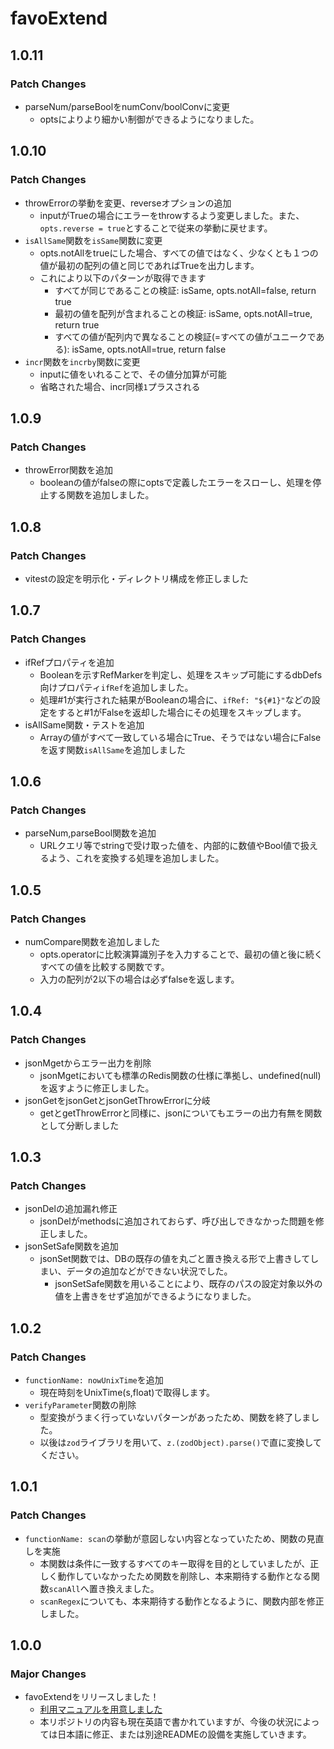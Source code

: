 # favoExtend

## 1.0.11

### Patch Changes

- parseNum/parseBoolをnumConv/boolConvに変更
  - optsによりより細かい制御ができるようになりました。

## 1.0.10

### Patch Changes

- throwErrorの挙動を変更、reverseオプションの追加
  - inputがTrueの場合にエラーをthrowするよう変更しました。また、`opts.reverse = true`とすることで従来の挙動に戻せます。
- `isAllSame`関数を`isSame`関数に変更
  - opts.notAllをtrueにした場合、すべての値ではなく、少なくとも１つの値が最初の配列の値と同じであればTrueを出力します。
  - これにより以下のパターンが取得できます
    - すべてが同じであることの検証: isSame, opts.notAll=false, return true
    - 最初の値を配列が含まれることの検証: isSame, opts.notAll=true, return true
    - すべての値が配列内で異なることの検証(=すべての値がユニークである): isSame, opts.notAll=true, return false
- `incr`関数を`incrby`関数に変更
  - inputに値をいれることで、その値分加算が可能
  - 省略された場合、incr同様`1`プラスされる

## 1.0.9

### Patch Changes

- throwError関数を追加
  - booleanの値がfalseの際にoptsで定義したエラーをスローし、処理を停止する関数を追加しました。

## 1.0.8

### Patch Changes

- vitestの設定を明示化・ディレクトリ構成を修正しました

## 1.0.7

### Patch Changes

- ifRefプロパティを追加
  - Booleanを示すRefMarkerを判定し、処理をスキップ可能にするdbDefs向けプロパティ`ifRef`を追加しました。
  - 処理#1が実行された結果がBooleanの場合に、`ifRef: "${#1}"`などの設定をすると#1がFalseを返却した場合にその処理をスキップします。
- isAllSame関数・テストを追加
  - Arrayの値がすべて一致している場合にTrue、そうではない場合にFalseを返す関数`isAllSame`を追加しました

## 1.0.6

### Patch Changes

- parseNum,parseBool関数を追加
  - URLクエリ等でstringで受け取った値を、内部的に数値やBool値で扱えるよう、これを変換する処理を追加しました。

## 1.0.5

### Patch Changes

- numCompare関数を追加しました
  - opts.operatorに比較演算識別子を入力することで、最初の値と後に続くすべての値を比較する関数です。
  - 入力の配列が2以下の場合は必ずfalseを返します。

## 1.0.4

### Patch Changes

- jsonMgetからエラー出力を削除
  - jsonMgetにおいても標準のRedis関数の仕様に準拠し、undefined(null)を返すように修正しました。
- jsonGetをjsonGetとjsonGetThrowErrorに分岐
  - getとgetThrowErrorと同様に、jsonについてもエラーの出力有無を関数として分断しました

## 1.0.3

### Patch Changes

- jsonDelの追加漏れ修正
  - jsonDelがmethodsに追加されておらず、呼び出しできなかった問題を修正しました。
- jsonSetSafe関数を追加
  - jsonSet関数では、DBの既存の値を丸ごと置き換える形で上書きしてしまい、データの追加などができない状況でした。
    - jsonSetSafe関数を用いることにより、既存のパスの設定対象以外の値を上書きをせず追加ができるようになりました。

## 1.0.2

### Patch Changes

- `functionName: nowUnixTime`を追加
  - 現在時刻をUnixTime(s,float)で取得します。
- `verifyParameter`関数の削除
  - 型変換がうまく行っていないパターンがあったため、関数を終了しました。
  - 以後は`zod`ライブラリを用いて、`z.(zodObject).parse()`で直に変換してください。

## 1.0.1

### Patch Changes

- `functionName: scan`の挙動が意図しない内容となっていたため、関数の見直しを実施
  - 本関数は条件に一致するすべてのキー取得を目的としていましたが、正しく動作していなかったため関数を削除し、本来期待する動作となる関数`scanAll`へ置き換えました。
  - `scanRegex`についても、本来期待する動作となるように、関数内部を修正しました。

## 1.0.0

### Major Changes

- favoExtendをリリースしました！
  - [利用マニュアルを用意しました](https://zenn.dev/nkte8/books/favoextend-manual)
  - 本リポジトリの内容も現在英語で書かれていますが、今後の状況によっては日本語に修正、または別途READMEの設備を実施していきます。

